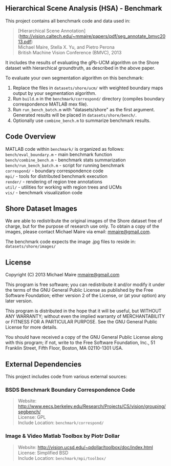 Hierarchical Scene Analysis (HSA) - Benchmark
---------------------------------------------

This project contains all benchmark code and data used in:

> [Hierarchical Scene Annotation]
> (http://vision.caltech.edu/~mmaire/papers/pdf/seg_annotate_bmvc2013.pdf)  
> Michael Maire, Stella X. Yu, and Pietro Perona  
> British Machine Vision Conference (BMVC), 2013  

It includes the results of evaluating the gPb-UCM algorithm on the Shore
dataset with hierarchical groundtruth, as described in the above paper.

To evaluate your own segmentation algorithm on this benchmark:  
1. Replace the files in `datasets/shore/ucm/` with weighted boundary maps
output by your segmentation algorithm.  
2. Run `build.m` in the `benchmark/correspond/` directory (compiles
boundary correspondence MATLAB mex file).  
3. Run `run_bench_batch.m` with "datasets/shore" as the first
argument.  Generated results will be placed in `datasets/shore/bench/`.  
4. Optionally use `combine_bench.m` to summarize benchmark results.

Code Overview
-------------

MATLAB code within `benchmark/` is organized as follows:  
`bench/eval_boundary.m` - main benchmark function  
`bench/combine_bench.m` - benchmark stats summarization  
`bench/run_bench_batch.m` - script for running benchmark  
`correspond/` - boundary correspondence code  
`mpi/` - tools for distributed benchmark execution  
`render/` - rendering of region tree annotations  
`util/` - utilities for working with region trees and UCMs  
`vis/` - benchmark visualization code  

Shore Dataset Images
--------------------

We are able to redistribute the original images of the Shore dataset free of
charge, but for the purpose of research use only.  To obtain a copy of the
images, please contact Michael Maire via email: mmaire@gmail.com.

The benchmark code expects the image .jpg files to reside in:
`datasets/shore/images/`

License
-------

Copyright (C) 2013 Michael Maire <mmaire@gmail.com>

This program is free software; you can redistribute it and/or modify
it under the terms of the GNU General Public License as published by
the Free Software Foundation; either version 2 of the License, or
(at your option) any later version.

This program is distributed in the hope that it will be useful,
but WITHOUT ANY WARRANTY; without even the implied warranty of
MERCHANTABILITY or FITNESS FOR A PARTICULAR PURPOSE. See the
GNU General Public License for more details.

You should have received a copy of the GNU General Public License along
with this program; if not, write to the Free Software Foundation, Inc.,
51 Franklin Street, Fifth Floor, Boston, MA 02110-1301 USA.

External Dependencies
---------------------

This project includes code from various external sources:

### BSDS Benchmark Boundary Correspondence Code ###
> Website: http://www.eecs.berkeley.edu/Research/Projects/CS/vision/grouping/segbench/  
> License: GPL  
> Include Location: `benchmark/correspond/`

### Image & Video Matlab Toolbox by Piotr Dollar ###
> Website: http://vision.ucsd.edu/~pdollar/toolbox/doc/index.html  
> License: Simplified BSD  
> Include Location: `benchmark/mpi/toolbox/`
